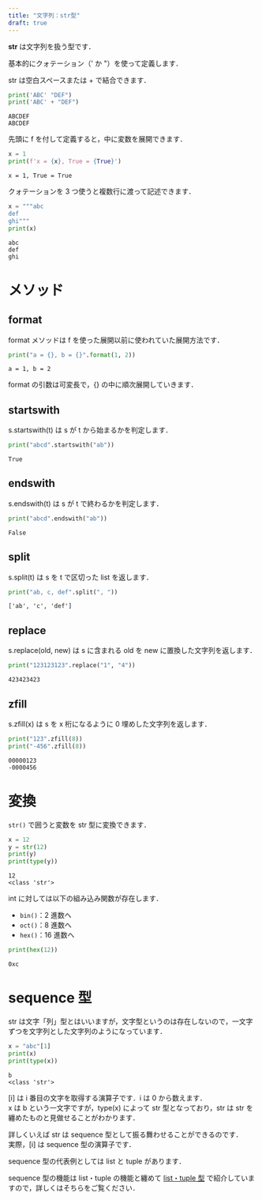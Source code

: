 ```yaml
---
title: "文字列：str型"
draft: true
---
```


**str** は文字列を扱う型です．

基本的にクォテーション（' か "）を使って定義します．

str は空白スペースまたは + で結合できます．

~~~code:main.py
print('ABC' "DEF")
print('ABC' + "DEF")
~~~

~~~code:output
ABCDEF
ABCDEF
~~~

先頭に f を付して定義すると，中に変数を展開できます．

~~~code:main.py
x = 1
print(f'x = {x}, True = {True}')
~~~

~~~code:output
x = 1, True = True
~~~

クォテーションを $3$ つ使うと複数行に渡って記述できます．

~~~code:main.py
x = """abc
def
ghi"""
print(x)
~~~

~~~code:output
abc
def
ghi
~~~

# メソッド

## format

format メソッドは f を使った展開以前に使われていた展開方法です．

~~~code:main.py
print("a = {}, b = {}".format(1, 2))
~~~

~~~code:output
a = 1, b = 2
~~~

format の引数は可変長で，{} の中に順次展開していきます．

## startswith

s.startswith(t) は s が t から始まるかを判定します．

~~~code:main.py
print("abcd".startswith("ab"))
~~~

~~~code:output
True
~~~

## endswith

s.endswith(t) は s が t で終わるかを判定します．

~~~code:main.py
print("abcd".endswith("ab"))
~~~

~~~code:output
False
~~~

## split

s.split(t) は s を t で区切った list を返します．

~~~code:main.py
print("ab, c, def".split(", "))
~~~

~~~code:output
['ab', 'c', 'def']
~~~

## replace

s.replace(old, new) は s に含まれる old を new に置換した文字列を返します．

~~~code:main.py
print("123123123".replace("1", "4"))
~~~

~~~code:output
423423423
~~~

## zfill

s.zfill(x) は s を x 桁になるように 0 埋めした文字列を返します．

~~~code:main.py
print("123".zfill(8))
print("-456".zfill(8))
~~~

~~~code:output
00000123
-0000456
~~~

# 変換

`str()` で囲うと変数を str 型に変換できます．

~~~code:main.py
x = 12
y = str(12)
print(y)
print(type(y))
~~~

~~~code:output
12
<class 'str'>
~~~

int に対しては以下の組み込み関数が存在します．

- `bin()`：2 進数へ
- `oct()`：8 進数へ
- `hex()`：16 進数へ

~~~code:main.py
print(hex(12))
~~~

~~~code:output
0xc
~~~

# sequence 型

str は文字「列」型とはいいますが，文字型というのは存在しないので，一文字ずつを文字列とした文字列のようになっています．

~~~code:main.py
x = "abc"[1]
print(x)
print(type(x))
~~~

~~~code:output
b
<class 'str'>
~~~

[i] は i 番目の文字を取得する演算子です．i は 0 から数えます．  
x は b という一文字ですが，type(x) によって str 型となっており，str は str を纏めたものと見做せることがわかります．

詳しくいえば str は sequence 型として振る舞わせることができるのです．  
実際，[i] は sequence 型の演算子です．

sequence 型の代表例としては list と tuple があります．

sequence 型の機能は list・tuple の機能と纏めて [list・tuple 型](/computer-science/python/type/list-tuple) で紹介していますので，詳しくはそちらをご覧ください．
